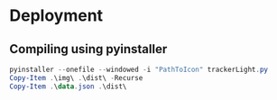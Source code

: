# Deployment

## Compiling using pyinstaller
```powershell
pyinstaller --onefile --windowed -i "PathToIcon" trackerLight.py
Copy-Item .\img\ .\dist\ -Recurse
Copy-Item .\data.json .\dist\
```